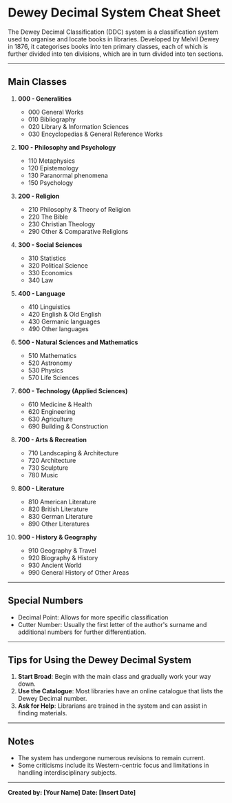 # Dewey Decimal System Cheat Sheet

The Dewey Decimal Classification (DDC) system is a classification system used to organise and locate books in libraries. Developed by Melvil Dewey in 1876, it categorises books into ten primary classes, each of which is further divided into ten divisions, which are in turn divided into ten sections.

---

## Main Classes

1. **000 - Generalities**
    - 000 General Works
    - 010 Bibliography
    - 020 Library & Information Sciences
    - 030 Encyclopedias & General Reference Works

2. **100 - Philosophy and Psychology**
    - 110 Metaphysics
    - 120 Epistemology
    - 130 Paranormal phenomena
    - 150 Psychology

3. **200 - Religion**
    - 210 Philosophy & Theory of Religion
    - 220 The Bible
    - 230 Christian Theology
    - 290 Other & Comparative Religions

4. **300 - Social Sciences**
    - 310 Statistics
    - 320 Political Science
    - 330 Economics
    - 340 Law

5. **400 - Language**
    - 410 Linguistics
    - 420 English & Old English
    - 430 Germanic languages
    - 490 Other languages

6. **500 - Natural Sciences and Mathematics**
    - 510 Mathematics
    - 520 Astronomy
    - 530 Physics
    - 570 Life Sciences

7. **600 - Technology (Applied Sciences)**
    - 610 Medicine & Health
    - 620 Engineering
    - 630 Agriculture
    - 690 Building & Construction

8. **700 - Arts & Recreation**
    - 710 Landscaping & Architecture
    - 720 Architecture
    - 730 Sculpture
    - 780 Music

9. **800 - Literature**
    - 810 American Literature
    - 820 British Literature
    - 830 German Literature
    - 890 Other Literatures

10. **900 - History & Geography**
    - 910 Geography & Travel
    - 920 Biography & History
    - 930 Ancient World
    - 990 General History of Other Areas

---

## Special Numbers

- Decimal Point: Allows for more specific classification
- Cutter Number: Usually the first letter of the author's surname and additional numbers for further differentiation.

---

## Tips for Using the Dewey Decimal System

1. **Start Broad**: Begin with the main class and gradually work your way down.
2. **Use the Catalogue**: Most libraries have an online catalogue that lists the Dewey Decimal number.
3. **Ask for Help**: Librarians are trained in the system and can assist in finding materials.

---

## Notes

- The system has undergone numerous revisions to remain current.
- Some criticisms include its Western-centric focus and limitations in handling interdisciplinary subjects.

---

**Created by: [Your Name]**
**Date: [Insert Date]**
